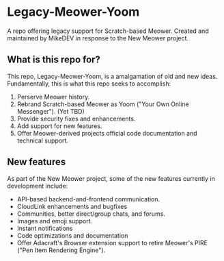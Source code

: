 # Legacy-Meower-Yoom
A repo offering legacy support for Scratch-based Meower. Created and maintained by MikeDEV in response to the New Meower project.

## What is this repo for?
This repo, Legacy-Meower-Yoom, is a amalgamation of old and new ideas. Fundamentally, this is what this repo seeks to accomplish:
1. Perserve Meower history.
2. Rebrand Scratch-based Meower as Yoom ("Your Own Online Messenger"). (Yet TBD)
3. Provide security fixes and enhancements.
4. Add support for new features.
5. Offer Meower-derived projects official code documentation and technical support.

## New features
As part of the New Meower project, some of the new features currently in development include:
* API-based backend-and-frontend communication.
* CloudLink enhancements and bugfixes
* Communities, better direct/group chats, and forums.
* Images and emoji support.
* Instant notifications
* Code optimizations and documentation
* Offer Adacraft's Browser extension support to retire Meower's PIRE ("Pen Item Rendering Engine").
